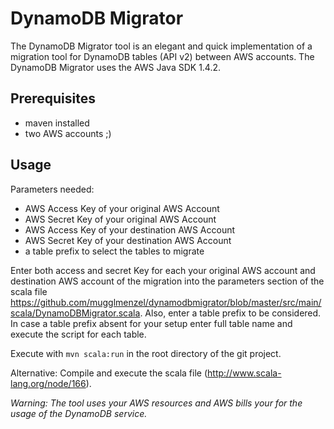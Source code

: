 DynamoDB Migrator
=================

The DynamoDB Migrator tool is an elegant and quick implementation of a migration tool for DynamoDB tables (API v2) between AWS accounts.
The DynamoDB Migrator uses the AWS Java SDK 1.4.2.

Prerequisites
-------------

- maven installed
- two AWS accounts ;)


Usage
-----

Parameters needed:
- AWS Access Key of your original AWS Account
- AWS Secret Key of your original AWS Account
- AWS Access Key of your destination AWS Account
- AWS Secret Key of your destination AWS Account
- a table prefix to select the tables to migrate 

Enter both access and secret Key for each your original AWS account and destination AWS account of the migration into the parameters section of the scala file https://github.com/mugglmenzel/dynamodbmigrator/blob/master/src/main/scala/DynamoDBMigrator.scala.
Also, enter a table prefix to be considered. In case a table prefix absent for your setup enter full table name and execute the script for each table.

Execute with `mvn scala:run` in the root directory of the git project.


Alternative: Compile and execute the scala file (http://www.scala-lang.org/node/166).


*Warning: The tool uses your AWS resources and AWS bills your for the usage of the DynamoDB service.*
